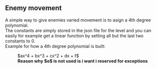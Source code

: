 ## Enemy movement
A simple way to give enemies varied movement is to asign a 4th degree polynomial.  
The constants are simply stored in the json file for the level and you can easily for example get a 
linear function by setting all but the last two constants to $0$.  
Example for how a 4th degree polynomial is built:
<figure>
$ax^4 + bx^3 + cx^2 + dx + f$
<figcaption align = "center"><b> Reason why $e$ is not used is i want i reserved for exceptions </b>
</figcaption>
</figure>

